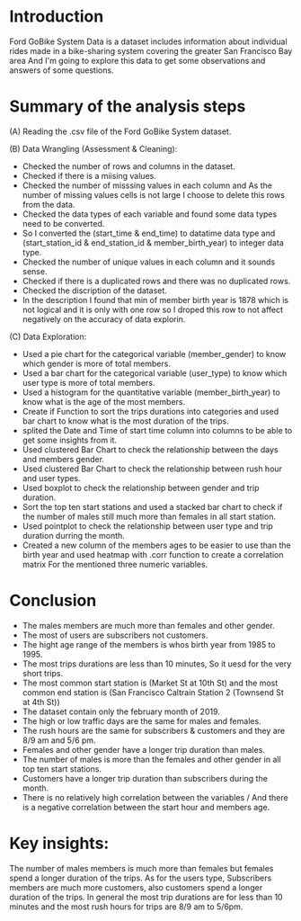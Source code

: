 # Introduction

Ford GoBike System Data 
is a dataset includes information about individual rides made in a bike-sharing system covering the greater San Francisco Bay area And I'm going to explore this data to get some observations and answers of some questions.

# Summary of the analysis steps

(A) Reading the .csv file of the Ford GoBike System dataset.

(B) Data Wrangling (Assessment & Cleaning):

- Checked the number of rows and columns in the dataset.
- Checked if there is a miising values.
- Checked the number of misssing values in each column and As the number of missing values cells is not large I choose to delete this rows from the data.
- Checked the data types of each variable and found some data types need to be converted.
- So I converted the (start_time & end_time) to datatime data type and (start_station_id & end_station_id & member_birth_year) to integer data type.
- Checked the number of unique values in each column and it sounds sense.
- Checked if there is a duplicated rows and there was no duplicated rows.
- Checked the discription of the dataset.
- In the description I found that min of member birth year is 1878 which is not logical and it is only with one row so I droped this row to not affect negatively on the accuracy of data explorin.

(C) Data Exploration:

- Used a pie chart for the categorical variable (member_gender) to know which gender is more of total members.
- Used a bar chart for the categorical variable (user_type) to know which user type is more of total members.
- Used a histogram for the quantitative variable (member_birth_year) to know what is the age of the most members.
- Create if Function to sort the trips durations into categories and used bar chart to know what is the most duration of the trips.
- splited the Date and Time of start time column into columns to be able to get some insights from it.
- Used clustered Bar Chart to check the relationship between the days and members gender.
- Used clustered Bar Chart to check the relationship between rush hour and user types.
- Used boxplot to check the relationship between gender and trip duration.
- Sort the top ten start stations and used a stacked bar chart to check if the number of males still much more than females in all start station.
- Used pointplot to check the relationship between user type and trip duration durring the month.
- Created a new column of the members ages to be easier to use than the birth year and used heatmap with .corr function to create a correlation matrix For the mentioned three numeric variables.

# Conclusion

- The males members are much more than females and other gender.
- The most of users are subscribers not customers.
- The hight age range of the members is whos birth year from 1985 to 1995.
- The most trips durations are less than 10 minutes, So it uesd for the very short trips.
- The most common start station is (Market St at 10th St) and the most common end station is (San Francisco Caltrain Station 2  (Townsend St at 4th St))
- The dataset contain only the february month of 2019.
- The high or low traffic days are the same for males and females.
- The rush hours are the same for subscribers & customers and they are 8/9 am and 5/6 pm.
- Females and other gender have a longer trip duration than males.
- The number of males is more than the females and other gender in all top ten start stations.
- Customers have a longer trip duration than subscribers during the month.
- There is no relatively high correlation between the variables / And there is a negative correlation between the start hour and members age.

# Key insights:

The number of males members is much more than females but females spend a longer duration of the trips. As for the users type, Subscribers members are much more customers, also customers spend a longer duration of the trips. In general the most trip durations are for less than 10 minutes and the most rush hours for trips are 8/9 am to 5/6pm.
